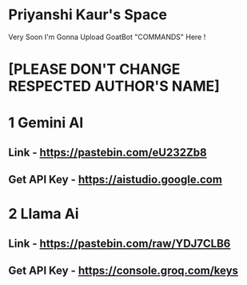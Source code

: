 # Priyanshi Kaur's Space

Very Soon I'm Gonna Upload GoatBot "COMMANDS" Here !

# [PLEASE DON'T CHANGE RESPECTED AUTHOR'S NAME]

# 1 Gemini AI 
## Link - https://pastebin.com/eU232Zb8
## Get API Key - https://aistudio.google.com

# 2 Llama Ai 
## Link - https://pastebin.com/raw/YDJ7CLB6
## Get API Key - https://console.groq.com/keys
